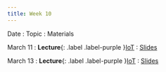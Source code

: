 ```yaml
---
title: Week 10
---
```


Date
: Topic
  : Materials

March 11
: **Lecture**{: .label .label-purple }[IoT](#)
  : [Slides](#)

March 13
: **Lecture**{: .label .label-purple }[IoT](#)
  : [Slides](#)
